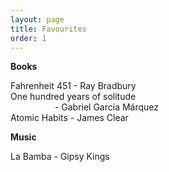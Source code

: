 ```yaml
---
layout: page
title: Favourites
order: 1
---
```


**Books**

Fahrenheit 451 - Ray Bradbury\
One hundred years of solitude\
&nbsp;&nbsp;&nbsp;&nbsp;&nbsp;&nbsp;&nbsp;&nbsp;&nbsp;&nbsp;&nbsp;&nbsp;&nbsp;&nbsp;&nbsp;&nbsp;&nbsp;&nbsp;- Gabriel García Márquez\
Atomic Habits - James Clear

**Music**

La Bamba - Gipsy Kings